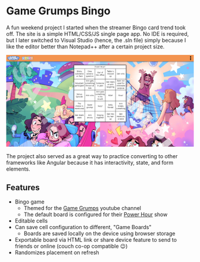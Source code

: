 # Game Grumps Bingo

A fun weekend project I started when the streamer Bingo card trend took off. The site is a simple HTML/CSS/JS single page app. No IDE is required, but I later switched to Visual Studio (hence, the .sln file) simply because I like the editor better than Notepad++ after a certain project size.

![Website Screenshot](https://raw.githubusercontent.com/RappsFF7/Game-Grumps-Bingo/master/html/images/gg_website_screenshot.png)

The project also served as a great way to practice converting to other frameworks like Angular because it has interactivity, state, and form elements.

## Features

* Bingo game
    * Themed for the [Game Grumps](https://www.youtube.com/@GameGrumps) youtube channel
    * The default board is configured for their [Power Hour](https://www.youtube.com/@thegrumps) show
* Editable cells
* Can save cell configuration to different, "Game Boards"
    * Boards are saved locally on the device using browser storage
* Exportable board via HTML link or share device feature to send to friends or online (couch co-op compatible 😉)
* Randomizes placement on refresh
